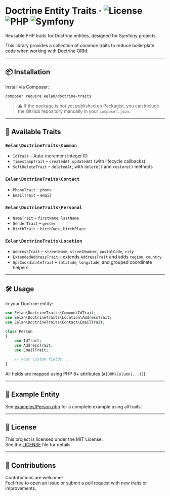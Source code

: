 # Doctrine Entity Traits · ![License](https://img.shields.io/github/license/eelan/doctrine-traits) ![PHP](https://img.shields.io/badge/PHP-^8.1-blue) ![Symfony](https://img.shields.io/badge/Symfony-Compatible-brightgreen)

Reusable PHP traits for Doctrine entities, designed for Symfony projects.

This library provides a collection of common traits to reduce boilerplate code when working with Doctrine ORM.

---

## 📦 Installation

Install via Composer:

```bash
composer require eelan/doctrine-traits
```

> ⚠️ If the package is not yet published on Packagist, you can include the GitHub repository manually in your `composer.json`.

---

## 🧱 Available Traits

### `Eelan\DoctrineTraits\Common`
- `IdTrait` – Auto-increment integer ID
- `TimestampTrait` – `createdAt`, `updatedAt` (with lifecycle callbacks)
- `SoftDeleteTrait` – `deletedAt`, with `delete()` and `restore()` methods

### `Eelan\DoctrineTraits\Contact`
- `PhoneTrait` – `phone`
- `EmailTrait` – `email`

### `Eelan\DoctrineTraits\Personal`
- `NameTrait` – `firstName`, `lastName`
- `GenderTrait` – `gender`
- `BirthTrait` – `birthDate`, `birthPlace`

### `Eelan\DoctrineTraits\Location`
- `AddressTrait` – `streetName`, `streetNumber`, `postalCode`, `city`
- `ExtendedAddressTrait` – extends `AddressTrait` and adds `region`, `country`
- `GpsCoordinateTrait` – `latitude`, `longitude`, and grouped coordinate helpers

---

## 🛠 Usage

In your Doctrine entity:

```php
use Eelan\DoctrineTraits\Common\IdTrait;
use Eelan\DoctrineTraits\Location\AddressTrait;
use Eelan\DoctrineTraits\Contact\EmailTrait;

class Person
{
    use IdTrait;
    use AddressTrait;
    use EmailTrait;

    // your custom fields...
}
```

All fields are mapped using PHP 8+ attributes (`#[ORM\Column(...)]`).

---

## 🧪 Example Entity

See [examples/Person.php](examples/Person.php) for a complete example using all traits.

---

## 📄 License

This project is licensed under the MIT License.  
See the [LICENSE](LICENSE) file for details.

---

## 🙌 Contributions

Contributions are welcome!  
Feel free to open an issue or submit a pull request with new traits or improvements.

